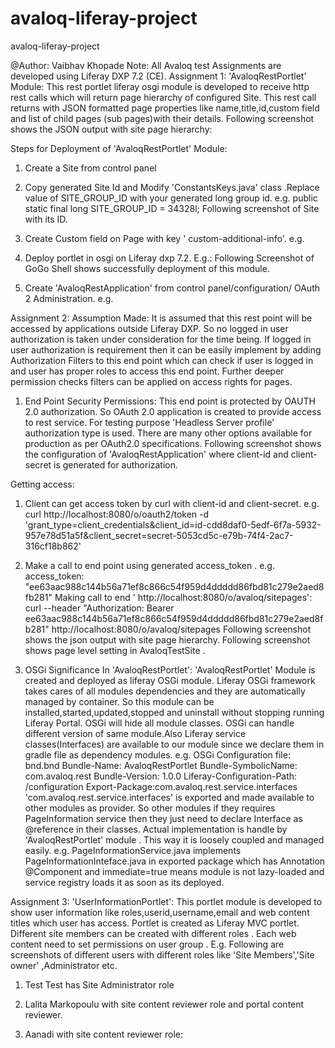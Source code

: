 # avaloq-liferay-project
avaloq-liferay-project


@Author: Vaibhav Khopade 
Note: All Avaloq test Assignments are developed using Liferay DXP 7.2 (CE).
Assignment 1:
'AvaloqRestPortlet' Module: 
This rest portlet liferay osgi module is developed to receive http rest calls which will return page hierarchy of configured Site. This rest call returns with JSON formatted page properties like name,title,id,custom field and list of child pages (sub pages)with their details.
Following screenshot shows the JSON output with site page hierarchy:
 

Steps for Deployment of 'AvaloqRestPortlet' Module:
1) Create a Site from control panel 
2) Copy generated Site Id and Modify 'ConstantsKeys.java' class .Replace value of SITE_GROUP_ID with your generated long group id.
e.g. public static final long SITE_GROUP_ID = 34328l;
Following screenshot of Site with its ID. 

3) Create Custom field on Page with key ' custom-additional-info'. 
e.g.
 

4) Deploy portlet in osgi on Liferay dxp 7.2. 
E.g.: Following Screenshot of GoGo Shell shows successfully deployment of this module.
 


5) Create 'AvaloqRestApplication'  from control panel/configuration/ OAuth 2 Administration.
e.g.
 

Assignment 2:
Assumption Made: 
It is assumed that this rest point will be accessed by applications outside Liferay DXP. So no logged in user authorization is taken under consideration for the time being.
If logged in user authorization is requirement then it can be easily implement by adding Authorization Filters to this end point which can check if user is logged in and user has proper roles to access this end point. Further deeper permission checks filters can be applied on access rights for pages.
1) End Point Security Permissions: 
This end point is protected by OAUTH 2.0 authorization. 
So OAuth 2.0 application is created to provide access to rest service. For testing purpose 'Headless Server profile' authorization type is used. There are many other options available for production as per OAuth2.0 specifications.
Following screenshot shows the configuration of 'AvaloqRestApplication' where client-id and client-secret is generated for authorization.
  
Getting access:
1) Client can get access token by curl with client-id and client-secret.
e.g.
curl http://localhost:8080/o/oauth2/token -d 'grant_type=client_credentials&client_id=id-cdd8daf0-5edf-6f7a-5932-957e78d51a5f&client_secret=secret-5053cd5c-e79b-74f4-2ac7-316cf18b862'
 
2) Make a call to end point using generated access_token . 
e.g. access_token: "ee63aac988c144b56a71ef8c866c54f959d4ddddd86fbd81c279e2aed8fb281"
Making call to end ' http://localhost:8080/o/avaloq/sitepages':
curl --header "Authorization: Bearer ee63aac988c144b56a71ef8c866c54f959d4ddddd86fbd81c279e2aed8fb281" http://localhost:8080/o/avaloq/sitepages
Following screenshot shows the json output with site page hierarchy. 
Following screenshot shows  page level setting in AvaloqTestSite . 



2) OSGi Significance In 'AvaloqRestPortlet':
'AvaloqRestPortlet' Module is created and deployed as liferay OSGi module.
Liferay OSGi framework takes cares of all modules dependencies and they are automatically managed by container. So this module can be installed,started,updated,stopped and uninstall without stopping running Liferay Portal. OSGi will hide all module classes. OSGi can handle different version of same module.Also Liferay service classes(Interfaces) are available to our module since we declare them in gradle file as dependency modules.
e.g. OSGi Configuration file:  bnd.bnd 
Bundle-Name: AvaloqRestPortlet
Bundle-SymbolicName: com.avaloq.rest
Bundle-Version: 1.0.0
Liferay-Configuration-Path: /configuration
Export-Package:com.avaloq.rest.service.interfaces
'com.avaloq.rest.service.interfaces' is exported and made available to other modules as provider. So other modules if they requires PageInformation service then they just need to declare Interface as @reference in their classes. Actual implementation is handle by 'AvaloqRestPortlet' module . This way it is loosely coupled and managed easily.
e.g. PageInformationService.java implements PageInformationInteface.java in exported package   which has Annotation @Component and immediate=true means module is not lazy-loaded and service registry loads it as soon as its deployed.







Assignment 3:
'UserInformationPortlet': 
This portlet module is developed to show user information like roles,userid,username,email and web content titles which user has access.
Portlet is created as Liferay MVC portlet.
Different site members can be created with different roles . Each web content need to set permissions on  user group .
E.g. Following are screenshots of different users with different roles like 'Site Members','Site owner' ,Administrator etc.
1) Test Test has Site Administrator role
 




2) Lalita Markopoulu with site content reviewer role and portal content reviewer. 

3) Aanadi with site content reviewer role: 


